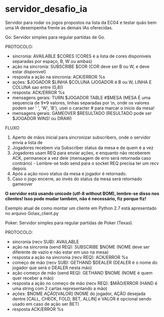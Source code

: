 ﻿servidor_desafio_ia
===================

Servidor para rodar os jogos propostos na lista da EC04 e testar quão bem uma IA desempenha frente as demais IAs oferecidas.

Go: Servidor simples para regular partidas de Go.

PROTOCOLO: 

- sincronia: AVAILABLE $CORES (CORES é a lista de cores disponiveis separadas por espaço, B, W ou ambas)
- ação na sincronia: SUBSCRIBE $COR (COR deve ser B ou W, e deve estar disponivel)
- resposta a ação na sincronia: ACK/ERROR %s
- ações: $JOGADOR $LINHA $COLUNA (JOGADOR é B ou W, LINHA E COLUNA sao entre (0,8))
- resposta: ACK/ERROR %s
- mensagens gerais: TURN $JOGADOR TABLE #$MESA (MESA É uma sequencia de 9*9 valores, linhas separadas por \n, onde os valores podem ser ' ', 'W', 'B'), usei o caracter # para marcar o inicio da mesa!
- mensagens gerais: GAMEOVER $RESULTADO (RESULTADO pode ser $JOGADOR WINS! ou DRAW)

FLUXO

1. Aperto de mãos inicial para sincronizar subscribers, onde o servidor envia a lista de 
2. Jogadores recebem via Subscriber status da mesa e de quem é a vez
3. Jogadores usam REQ para enviar ações, e enquanto não receberem ACK, permanece a vez dele (mensagem de erro será retornada caso contrário) - Lembre-se todo send para o socket REQ precisa ter um recv depois.
4. Após a ação novo status da mesa e jogador é retornado.
5. Caso o jogo encerre, ao invés do status da mesa será retornado gameover

**O servidor está usando unicode (utf-8 without BOM), lembre-se disso nos clientes! Isso pode mudar também, não é necessário, fiz porque fiz!**

Exemplo atual de como montar um cliente em Python 2.7 está apresentado no arquivo Go\ex_client.py

Poker: Servidor simples para regular partidas de Poker (Texas).

PROTOCOLO: 
- sincronia (recv SUB): AVAILABLE
- ação na sincronia (send REQ): SUBSCRIBE $NOME (NOME deve ser diferente de vazio e não estar em uso na mesa)
- resposta a ação na sincronia (recv REQ): ACK/ERROR %s
- começo de mão (recv SUB): GETHAND $DEALER (DEALER é o nome do jogador que será o DEALER nesta mão)
- ação começo de mão (send REQ): GETHAND $NOME (NOME é quem quer receber a mão)
- resposta a ação no começo de mão (recv REQ): $MÃO/ERROR (HAND é uma string com 2 cartas representando a mão)
- ações: $NOME $AÇÃO [$VALOR] (NOME do jogador, AÇÃO desejada dentre [CALL, CHECK, FOLD, BET, ALLIN] e VALOR é opcional sendo usado em caso de ação ser BET)
- resposta ACK/ERROR %s
	
